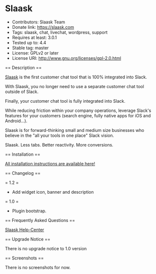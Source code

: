 # Slaask
* Contributors: Slaask Team
* Donate link: https://slaask.com
* Tags: slaask, chat, livechat, wordpress, support
* Requires at least: 3.0.1
* Tested up to: 4.4
* Stable tag: master
* License: GPLv2 or later
* License URI: http://www.gnu.org/licenses/gpl-2.0.html

== Description ==

[Slaask](https://slaask.com) is the first customer chat tool that is 100% integrated into Slack.

With Slaask, you no longer need to use a separate customer chat tool outside of Slack.

Finally, your customer chat tool is fully integrated into Slack.

While reducing friction within your company operations, leverage Slack's features for your customers (search engine, fully native apps for iOS and Android...).

Slaask is for forward-thinking small and medium size businesses who believe in the "all your tools in one place" Slack vision.

Slaask.
Less tabs. Better reactivity. More conversions.

== Installation ==

[All installation instructions are available here!](https://slaask.com/wordpress)

== Changelog ==

= 1.2 =
* Add widget icon, banner and description

= 1.0 =
* Plugin bootstrap.

== Frequently Asked Questions ==

[Slaask Help-Center](https://slaask.zendesk.com/hc/en-us)

== Upgrade Notice ==

There is no upgrade notice to 1.0 version

== Screenshots ==

There is no screenshots for now.
